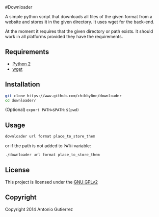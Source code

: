 #Downloader

A simple python script that downloads all files of the given format from a website and stores it in the given directory. It uses wget for the back-end.

At the moment it requires that the given directory or path exists. It should work in all platforms provided they have the requirements.

## Requirements

* [Python 2](https://www.python.org/)
* [wget](https://www.gnu.org/software/wget/)

## Installation

``` bash
git clone https://www.github.com/chibby0ne/downloader
cd downloader/
```

(Optional) `export PATH=$PATH:$(pwd)` 

## Usage
```bash
downloader url format place_to_store_them
```
or if the path is not added to `PATH` variable:

```bash
./downloader url format place_to_store_them
```

## License 

This project is licensed under the [GNU GPLv2](LICENSE)

## Copyright 

Copyright 2014 Antonio Gutierrez
